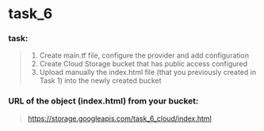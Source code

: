 # task_6

### task:
> 1. Create main.tf file, configure the provider and add configuration
> 2. Create Cloud Storage bucket that has public access configured
> 3. Upload manually the index.html file (that you previously created in Task 1) into the newly created bucket

### URL of the object (index.html) from your bucket:
> https://storage.googleapis.com/task_6_cloud/index.html
